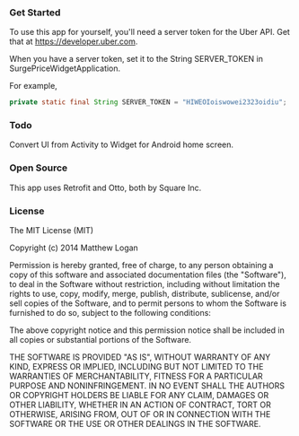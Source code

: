 ### Get Started

To use this app for yourself, you'll need a server token for the Uber API.  Get that at https://developer.uber.com.

When you have a server token, set it to the String SERVER_TOKEN in SurgePriceWidgetApplication.

For example,

```java
private static final String SERVER_TOKEN = "HIWEOIoiswowei2323oidiu";
```

### Todo

Convert UI from Activity to Widget for Android home screen.

### Open Source

This app uses Retrofit and Otto, both by Square Inc.

### License

The MIT License (MIT)

Copyright (c) 2014 Matthew Logan

Permission is hereby granted, free of charge, to any person obtaining a copy
of this software and associated documentation files (the "Software"), to deal
in the Software without restriction, including without limitation the rights
to use, copy, modify, merge, publish, distribute, sublicense, and/or sell
copies of the Software, and to permit persons to whom the Software is
furnished to do so, subject to the following conditions:

The above copyright notice and this permission notice shall be included in all
copies or substantial portions of the Software.

THE SOFTWARE IS PROVIDED "AS IS", WITHOUT WARRANTY OF ANY KIND, EXPRESS OR
IMPLIED, INCLUDING BUT NOT LIMITED TO THE WARRANTIES OF MERCHANTABILITY,
FITNESS FOR A PARTICULAR PURPOSE AND NONINFRINGEMENT. IN NO EVENT SHALL THE
AUTHORS OR COPYRIGHT HOLDERS BE LIABLE FOR ANY CLAIM, DAMAGES OR OTHER
LIABILITY, WHETHER IN AN ACTION OF CONTRACT, TORT OR OTHERWISE, ARISING FROM,
OUT OF OR IN CONNECTION WITH THE SOFTWARE OR THE USE OR OTHER DEALINGS IN THE
SOFTWARE.
